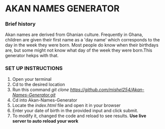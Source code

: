 # AKAN NAMES GENERATOR
### Brief history

Akan names are derived from Ghanian culture. Frequently in Ghana, children are given their first name as a 'day name' which corresponds to the day in the week they were born. Most people do know when their birthdays are, but some might not know what day of the week they were born.This generator hekps with that.


### SET UP INSTRUCTIONS
1. Open your terminal 
2. Cd to the desired location
3. Run this command *git clone  https://github.com/mishel254/Akan-Names-Generator.git*
4. Cd into Akan-Names-Generator
5. Locate the _index.html_ file and open it in your browser
6. Enter your date of birth in the provided input and click submit.
7. To modify it, changed the code and reload  to see results.
 **Use live server to auto reload your work**



